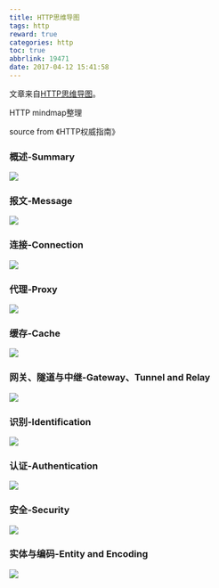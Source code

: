 ```yaml
---
title: HTTP思维导图
tags: http
reward: true
categories: http
toc: true
abbrlink: 19471
date: 2017-04-12 15:41:58
---
```


文章来自[HTTP思维导图](http://yrq110.me/2017/03/04/20170304-http-mindmap/)。

HTTP mindmap整理

source from 《HTTP权威指南》

<!-- more -->

### 概述-Summary

<img src="/images/imageHttp/HTTP-1.svg">

### 报文-Message

<img src="/images/imageHttp/HTTP-2.svg">

### 连接-Connection

<img src="/images/imageHttp/HTTP-3.svg">

### 代理-Proxy

<img src="/images/imageHttp/HTTP-4.svg">

### 缓存-Cache

<img src="/images/imageHttp/HTTP-5.svg">

### 网关、隧道与中继-Gateway、Tunnel and Relay

<img src="/images/imageHttp/HTTP-6.svg">

### 识别-Identification

<img src="/images/imageHttp/HTTP-7.svg">

### 认证-Authentication

<img src="/images/imageHttp/HTTP-8.svg">

### 安全-Security

<img src="/images/imageHttp/HTTP-9.svg">

### 实体与编码-Entity and Encoding

<img src="/images/imageHttp/HTTP-10.svg">